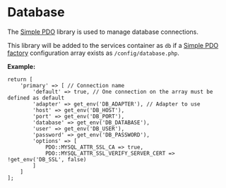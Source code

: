 # Database

The [Simple PDO](https://github.com/bayfrontmedia/simple-pdo) library is used 
to manage database connections.

This library will be added to the services container as `db` if a [Simple PDO factory](https://github.com/bayfrontmedia/simple-pdo#factory-usage) configuration array exists as `/config/database.php`.

**Example:**
```
return [
    'primary' => [ // Connection name
        'default' => true, // One connection on the array must be defined as default
        'adapter' => get_env('DB_ADAPTER'), // Adapter to use
        'host' => get_env('DB_HOST'),
        'port' => get_env('DB_PORT'),
        'database' => get_env('DB_DATABASE'),
        'user' => get_env('DB_USER'),
        'password' => get_env('DB_PASSWORD'),
        'options' => [
            PDO::MYSQL_ATTR_SSL_CA => true,
            PDO::MYSQL_ATTR_SSL_VERIFY_SERVER_CERT => !get_env('DB_SSL', false)
        ]
    ]
];
``` 